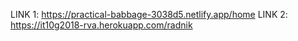 LINK 1: https://practical-babbage-3038d5.netlify.app/home
LINK 2: https://it10g2018-rva.herokuapp.com/radnik
